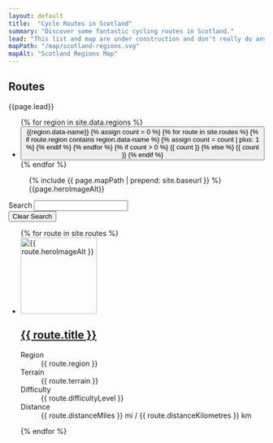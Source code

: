 ```yaml
---
layout: default
title:  "Cycle Routes in Scotland"
summary: "Discover some fantastic cycling routes in Scotland."
lead: "This list and map are under construction and don't really do anything yet, but someday it's gonna be awesome."
mapPath: "/map/scotland-regions.svg"
mapAlt: "Scotland Regions Map"
---
```

<section class="text-light py-5 d-print-none">
  <div class="container">
    <div class="row">
      <div class="col col-lg-5">
        <h1 itemprop="name headline">Routes</h1>
        <p class="lead mb-5">{{page.lead}}</p>
      </div>
    </div>
    <div class="row position-sticky">
      <div class="col col-lg-5">
        <ul class="list-unstyled ml-n2 row cols sticky-top">
          {% for region in site.data.regions %}
            <li>
              <button data-map-trigger data-map-target="{{region.id}}" class="btn btn-link btn-outline-primary m-1 d-flex justify-content-between align-items-center">{{region.data-name}}   {% assign count = 0 %}
                {% for route in site.routes %}
                  {% if route.region contains region.data-name %}
                    {% assign count = count | plus: 1 %}
                  {% endif %}
                {% endfor %}
                {% if count > 0 %}
                  <span class="badge badge-primary badge-pill ml-2">{{ count }}</span>
                {% else %}
                  <span class="badge badge-secondary badge-pill text-muted ml-2">{{ count }}</span>
                {% endif %}
              </button>
            </li>
          {% endfor %} 
        </ul>
      </div>
      <div class="col col-12 col-lg-6 offset-lg-1">
        <figure data-route-map class="route-map">
          {% include {{ page.mapPath | prepend: site.baseurl }} %}
          <figcaption class="sr-only">
            <span>{{page.heroImageAlt}}</span>
          </figcaption>
        </figure>
      </div>
    </div>
  </div>
  <div data-description class="description"></div>
</section>

<div class="container py-5 text-light">
  <div class="input-group mb-5">
    <form class="form-inline">
      <label class="sr-only" for="search">Search</label>
      <i class="fa fa-search"></i>
      <input id="search" type="search" class="search-input form-control form-control-lg ml-md-3" />
      <div class="input-group-append">
        <button class="btn btn-primary btn-lg d-none">Clear Search</button>
      </div>
    </form>
  </div>
  <ul class="list-unstyled row">
    {% for route in site.routes %}
      <li class="col col-md-6 mb-3">
        <div class="media bg-dark text-light border border-secondary">
          <div class="media-image-wrapper float-left">
            <img src="{{route.heroImagePath | prepend: site.baseurl | append: '?nf_resize=smartcrop&w=150'}}" alt="{{ route.heroImageAlt }}" loading="lazy" width="150"/>
          </div>
          <div class="media-body p-3">
            <h2 class="h5"><a class="stretched-link" href="{{ route.url }}">{{ route.title }}</a></h2>
            <dl class="text-muted mb-0">
              <dt class="sr-only">Region</dt>
              <dd class="mb-0">{{ route.region }}</dd>
              <dt class="sr-only">Terrain</dt>
              <dd class="mb-0">{{ route.terrain }}</dd>
              <dt class="sr-only">Difficulty</dt>
              <dd class="mb-0">{{ route.difficultyLevel }}</dd>
              <dt class="sr-only">Distance</dt>
              <dd class="mb-0">{{ route.distanceMiles }} mi / {{ route.distanceKilometres }} km</dd>
            </dl>
          </div>
        </div>
      </li>
    {% endfor %}
  </ul>
</div>
